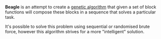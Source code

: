 __Beagle__ is an attempt to create a [genetic algorithm](http://en.wikipedia.org/wiki/Genetic_algorithm)
that given a set of block functions will compose these blocks in a sequence that
solves a particular task. 

It's possible to solve this problem using sequential or randomised brute force,
however this algorithm strives for a more "intelligent" solution.
